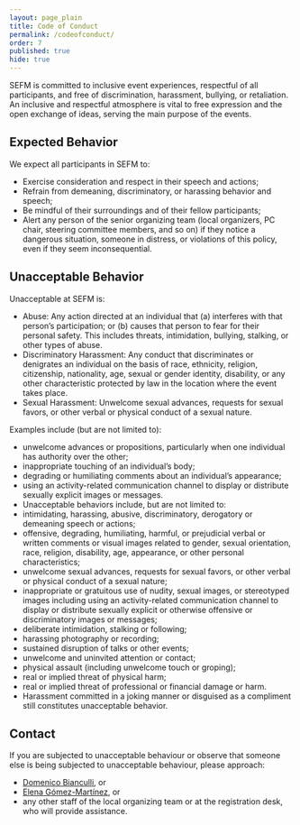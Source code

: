 ```yaml
---
layout: page_plain
title: Code of Conduct
permalink: /codeofconduct/
order: 7
published: true
hide: true
---
```


SEFM is committed to inclusive event experiences, respectful of all participants, and free of discrimination, harassment, bullying, or retaliation. An inclusive and respectful atmosphere is vital to free expression and the open exchange of ideas, serving the main purpose of the events.

## Expected Behavior
We expect all participants in SEFM to:
* Exercise consideration and respect in their speech and actions;
* Refrain from demeaning, discriminatory, or harassing behavior and speech;
* Be mindful of their surroundings and of their fellow participants;
* Alert any person of the senior organizing team (local organizers, PC chair, steering committee members, and so on)  if they notice a dangerous situation, someone in distress, or violations of this policy, even if they seem inconsequential.

## Unacceptable Behavior
Unacceptable at SEFM is:
* Abuse: Any action directed at an individual that (a) interferes with that person’s participation; or (b) causes that person to fear for their personal safety. This includes threats, intimidation, bullying, stalking, or other types of abuse.
* Discriminatory Harassment: Any conduct that discriminates or denigrates an individual on the basis of race, ethnicity, religion, citizenship, nationality, age, sexual or gender identity, disability, or any other characteristic protected by law in the location where the event takes place.
* Sexual Harassment: Unwelcome sexual advances, requests for sexual favors, or other verbal or physical conduct of a sexual nature.

Examples include (but are not limited to):
* unwelcome advances or propositions, particularly when one individual has authority over the other;
* inappropriate touching of an individual’s body;
* degrading or humiliating comments about an individual’s appearance;
* using an activity-related communication channel to display or distribute sexually explicit images or messages.
* Unacceptable behaviors include, but are not limited to:
* intimidating, harassing, abusive, discriminatory, derogatory or demeaning speech or actions;
* offensive, degrading, humiliating, harmful, or prejudicial verbal or written comments or visual images related to gender, sexual orientation, race, religion, disability, age, appearance, or other personal characteristics;
* unwelcome sexual advances, requests for sexual favors, or other verbal or physical conduct of a sexual nature;
* inappropriate or gratuitous use of nudity, sexual images, or stereotyped images including using an activity-related communication channel to display or distribute sexually explicit or otherwise offensive or discriminatory images or messages;
* deliberate intimidation, stalking or following;
* harassing photography or recording;
* sustained disruption of talks or other events;
* unwelcome and uninvited attention or contact;
* physical assault (including unwelcome touch or groping);
* real or implied threat of physical harm;
* real or implied threat of professional or financial damage or harm.
* Harassment committed in a joking manner or disguised as a compliment still constitutes unacceptable behavior.

## Contact
If you are subjected to unacceptable behaviour or observe that someone else is being subjected to unacceptable behaviour, please approach:
* [Domenico Bianculli](mailto:domenico.bianculli@uni.lu), or
* [Elena Gómez-Martínez](mailto:mariaelena.gomez@ucm.es), or
* any other staff of the local organizing team or at the registration desk, who will provide assistance.
